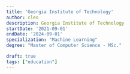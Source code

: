 ```yaml
---
title: 'Georgia Institute of Technology'
author: cleo
description: Georgia Institute of Technology
startDate: '2021-09-01'
endDate: '2024-09-01'
specialization: "Machine Learning"
degree: "Master of Computer Science - MSc."

draft: true
tags: ["education"]
---
```

